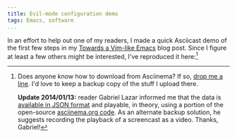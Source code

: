 ```yaml
---
title: Evil-mode configuration demo
tags: Emacs, software
...
```


In an effort to help out one of my readers, I made a quick Asciicast demo of the first few steps in my [Towards a Vim-like Emacs](/blog/2014-08-03-a-vim-like-emacs-config.html) blog post.
Since I figure at least a few others might be interested, I've reproduced it here:[^download]

<script type="text/javascript" src="https://asciinema.org/a/14201.js" id="asciicast-14201" async></script>

[^download]: Does anyone know how to download from Asciinema? If so, [drop me a line](/contact.html). I'd love to keep a backup copy of the stuff I upload there.

    **Update 2014/01/13:** reader Gabriel Lazar informed me that the data is [available in JSON format](https://asciinema-bb-eu.s3.amazonaws.com/uploads/asciicast/stdout_frames/14201/stdout.json) and playable, in theory, using a portion of the open-source [asciinema.org code](https://github.com/asciinema/asciinema.org). As an alternate backup solution, he suggests recording the playback of a screencast as a video. Thanks, Gabriel!
